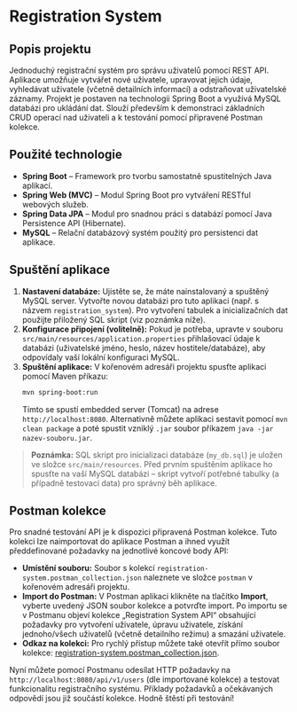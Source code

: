 # Registration System

## Popis projektu
Jednoduchý registrační systém pro správu uživatelů pomocí REST API. Aplikace umožňuje vytvářet nové uživatele, upravovat jejich údaje, vyhledávat uživatele (včetně detailních informací) a odstraňovat uživatelské záznamy. Projekt je postaven na technologii Spring Boot a využívá MySQL databázi pro ukládání dat. Slouží především k demonstraci základních CRUD operací nad uživateli a k testování pomocí připravené Postman kolekce.

## Použité technologie
- **Spring Boot** – Framework pro tvorbu samostatně spustitelných Java aplikací.
- **Spring Web (MVC)** – Modul Spring Boot pro vytváření RESTful webových služeb.
- **Spring Data JPA** – Modul pro snadnou práci s databází pomocí Java Persistence API (Hibernate).
- **MySQL** – Relační databázový systém použitý pro persistenci dat aplikace.

## Spuštění aplikace
1. **Nastavení databáze:** Ujistěte se, že máte nainstalovaný a spuštěný MySQL server. Vytvořte novou databázi pro tuto aplikaci (např. s názvem `registration_system`). Pro vytvoření tabulek a inicializačních dat použijte přiložený SQL skript (viz poznámka níže).
2. **Konfigurace připojení (volitelně):** Pokud je potřeba, upravte v souboru `src/main/resources/application.properties` přihlašovací údaje k databázi (uživatelské jméno, heslo, název hostitele/databáze), aby odpovídaly vaší lokální konfiguraci MySQL.
3. **Spuštění aplikace:** V kořenovém adresáři projektu spusťte aplikaci pomocí Maven příkazu:  
   ```bash
   mvn spring-boot:run
   ``` 
   Tímto se spustí embedded server (Tomcat) na adrese `http://localhost:8080`. Alternativně můžete aplikaci sestavit pomocí `mvn clean package` a poté spustit vzniklý `.jar` soubor příkazem `java -jar nazev-souboru.jar`.

> **Poznámka:** SQL skript pro inicializaci databáze (`my_db.sql`) je uložen ve složce `src/main/resources`. Před prvním spuštěním aplikace ho spusťte na vaší MySQL databázi – skript vytvoří potřebné tabulky (a případně testovací data) pro správný běh aplikace.

## Postman kolekce
Pro snadné testování API je k dispozici připravená Postman kolekce. Tuto kolekci lze naimportovat do aplikace Postman a ihned využít předdefinované požadavky na jednotlivé koncové body API:
- **Umístění souboru:** Soubor s kolekcí `registration-system.postman_collection.json` naleznete ve složce `postman` v kořenovém adresáři projektu.
- **Import do Postman:** V Postman aplikaci klikněte na tlačítko **Import**, vyberte uvedený JSON soubor kolekce a potvrďte import. Po importu se v Postmanu objeví kolekce „Registration System API“ obsahující požadavky pro vytvoření uživatele, úpravu uživatele, získání jednoho/všech uživatelů (včetně detailního režimu) a smazání uživatele.
- **Odkaz na kolekci:** Pro rychlý přístup můžete také otevřít přímo soubor kolekce: [registration-system.postman_collection.json](postman/registration-system.postman_collection.json).

Nyní můžete pomocí Postmanu odesílat HTTP požadavky na `http://localhost:8080/api/v1/users` (dle importované kolekce) a testovat funkcionalitu registračního systému. Příklady požadavků a očekávaných odpovědí jsou již součástí kolekce. Hodně štěstí při testování!

